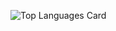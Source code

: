 ![Top Languages Card](https://github-readme-stats.vercel.app/api/top-langs/?username=hmagan&layout=compact&theme=radical)
